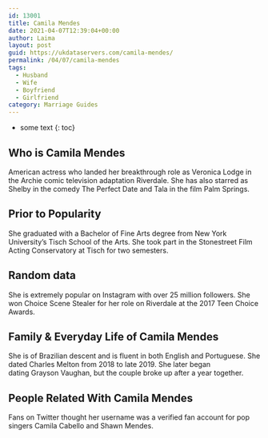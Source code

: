 ```yaml
---
id: 13001
title: Camila Mendes
date: 2021-04-07T12:39:04+00:00
author: Laima
layout: post
guid: https://ukdataservers.com/camila-mendes/
permalink: /04/07/camila-mendes
tags:
  - Husband
  - Wife
  - Boyfriend
  - Girlfriend
category: Marriage Guides
---
```


* some text
{: toc}


## Who is Camila Mendes
                  
                  
                  
American actress who landed her breakthrough role as Veronica Lodge in the Archie comic television adaptation Riverdale. She has also starred as Shelby in the comedy The Perfect Date and Tala in the film Palm Springs.
                  
              
            
              
            
                
                
                
## Prior to Popularity
                  
                  
                  
She graduated with a Bachelor of Fine Arts degree from New York University&#8217;s Tisch School of the Arts. She took part in the Stonestreet Film Acting Conservatory at Tisch for two semesters.  
                  
              
            
              
            
                
                
                
## Random data
                  
                  
                  
She is extremely popular on Instagram with over 25 million followers. She won Choice Scene Stealer for her role on Riverdale at the 2017 Teen Choice Awards.
                  
              
            
              
            
                
                
                
## Family & Everyday Life of Camila Mendes
                  
                  
                  
She is of Brazilian descent and is fluent in both English and Portuguese. She dated Charles Melton from 2018 to late 2019. She later began dating Grayson Vaughan, but the couple broke up after a year together.
                  
              
            
              
            
                
                
                
## People Related With Camila Mendes
                  
                  
                  
Fans on Twitter thought her username was a verified fan account for pop singers Camila Cabello and Shawn Mendes. 
                  
              
            
              
            
                
              
            
              
              
            
            
              
            
          
          
          